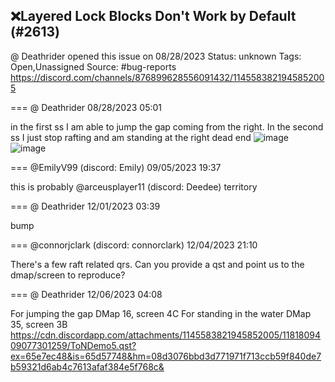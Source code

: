 ## ❌Layered Lock Blocks Don't Work by Default (#2613)
@ Deathrider opened this issue on 08/28/2023
Status: unknown
Tags: Open,Unassigned
Source: #bug-reports https://discord.com/channels/876899628556091432/1145583821945852005


=== @ Deathrider 08/28/2023 05:01

in the first ss I am able to jump the gap coming from the right. In the second ss I just stop rafting and am standing at the right dead end
![image](https://cdn.discordapp.com/attachments/1145583821945852005/1145583822201684128/image.png?ex=65e55593&is=65d2e093&hm=f17ded0d5d53c7ec1518eab86e7ce59cd5d7a04d1115c3e873c3bf21b8c9312f&)
![image](https://cdn.discordapp.com/attachments/1145583821945852005/1145583822658879539/image.png?ex=65e55593&is=65d2e093&hm=a7317c07f65ee28fc81bcf271c5fc534cb03d84a0d77356e08c8580a8b67c896&)

=== @EmilyV99 (discord: Emily) 09/05/2023 19:37

this is probably @arceusplayer11 (discord: Deedee) territory

=== @ Deathrider 12/01/2023 03:39

bump

=== @connorjclark (discord: connorclark) 12/04/2023 21:10

There's a few raft related qrs. Can you provide a qst and point us to the dmap/screen to reproduce?

=== @ Deathrider 12/06/2023 04:08

For jumping the gap DMap 16, screen 4C
For standing in the water DMap 35, screen 3B
https://cdn.discordapp.com/attachments/1145583821945852005/1181809409077301259/ToNDemo5.qst?ex=65e7ec48&is=65d57748&hm=08d3076bbd3d771971f713ccb59f840de7b59321d6ab4c7613afaf384e5f768c&
